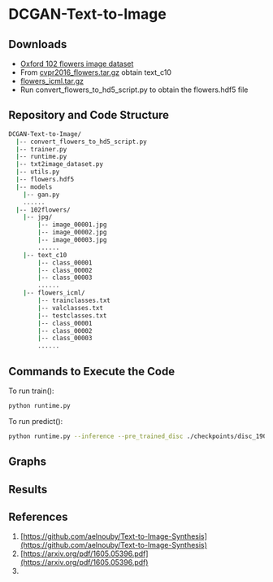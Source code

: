 # DCGAN-Text-to-Image

## Downloads
- [Oxford 102 flowers image dataset](https://www.robots.ox.ac.uk/~vgg/data/flowers/102/)
- From [cvpr2016_flowers.tar.gz](https://drive.google.com/file/d/0B0ywwgffWnLLcms2WWJQRFNSWXM/view?resourcekey=0-Av8zFbeDDvNcF1sSjDR32w) obtain text_c10
- [flowers_icml.tar.gz](https://drive.google.com/file/d/0B0ywwgffWnLLMl9uOU91MV80cVU/view?resourcekey=0-vy4hVV-6Hvpw3AiYipoa3g)
- Run convert_flowers_to_hd5_script.py to obtain the flowers.hdf5 file

## Repository and Code Structure
```bash
DCGAN-Text-to-Image/
  |-- convert_flowers_to_hd5_script.py
  |-- trainer.py
  |-- runtime.py
  |-- txt2image_dataset.py
  |-- utils.py
  |-- flowers.hdf5
  |-- models
    |-- gan.py
    ......
  |-- 102flowers/
    |-- jpg/
        |-- image_00001.jpg
        |-- image_00002.jpg
        |-- image_00003.jpg
        ......
    |-- text_c10
        |-- class_00001
        |-- class_00002
        |-- class_00003
        ......
    |-- flowers_icml/
        |-- trainclasses.txt
        |-- valclasses.txt
        |-- testclasses.txt
        |-- class_00001
        |-- class_00002
        |-- class_00003
        ......
```

## Commands to Execute the Code
To run train():
```bash
python runtime.py
```

To run predict():
```bash
python runtime.py --inference --pre_trained_disc ./checkpoints/disc_190.pth --pre_trained_gen ./checkpoints/gen_190.pth
```

## Graphs


## Results


## References
1) [https://github.com/aelnouby/Text-to-Image-Synthesis](https://github.com/aelnouby/Text-to-Image-Synthesis)
2) [https://arxiv.org/pdf/1605.05396.pdf](https://arxiv.org/pdf/1605.05396.pdf)
3) 
